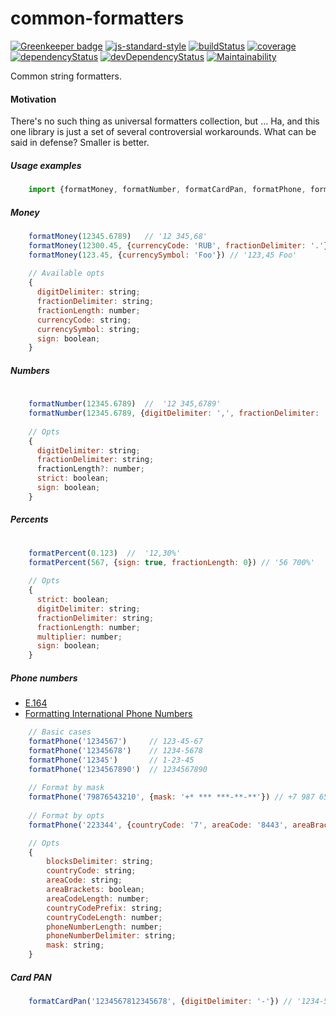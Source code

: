 # common-formatters

[![Greenkeeper badge](https://badges.greenkeeper.io/qiwi/common-formatters.svg)](https://greenkeeper.io/)
[![js-standard-style](https://img.shields.io/badge/code%20style-standard-brightgreen.svg)](http://standardjs.com)
[![buildStatus](https://img.shields.io/travis/qiwi/common-formatters.svg?maxAge=3600&branch=master)](https://travis-ci.org/qiwi/common-formatters)
[![coverage](https://img.shields.io/coveralls/qiwi/common-formatters.svg?maxAge=3600)](https://coveralls.io/github/qiwi/common-formatters)
[![dependencyStatus](https://img.shields.io/david/qiwi/common-formatters.svg?maxAge=3600)](https://david-dm.org/qiwi/common-formatters)
[![devDependencyStatus](https://img.shields.io/david/dev/qiwi/common-formatters.svg?maxAge=3600)](https://david-dm.org/qiwi/common-formatters)
[![Maintainability](https://api.codeclimate.com/v1/badges/aa149c9058728b89a577/maintainability)](https://codeclimate.com/github/qiwi/common-formatters/maintainability)

Common string formatters.

#### Motivation
There's no such thing as universal formatters collection, but ... Ha, and this one library is just a set of several controversial workarounds. 
What can be said in defense? Smaller is better.

##### Usage examples
```javascript
    import {formatMoney, formatNumber, formatCardPan, formatPhone, formatPercent} from '@qiwi/common-formatters'
```

##### Money
```javascript
    formatMoney(12345.6789)   // '12 345,68'
    formatMoney(12300.45, {currencyCode: 'RUB', fractionDelimiter: '.'}) // '12 300.45 ₽'
    formatMoney(123.45, {currencySymbol: 'Foo'}) // '123,45 Foo'
    
    // Available opts
    {
      digitDelimiter: string;
      fractionDelimiter: string;
      fractionLength: number;
      currencyCode: string;
      currencySymbol: string;
      sign: boolean;
    }
```

##### Numbers
```javascript
        
    formatNumber(12345.6789)  //  '12 345,6789'
    formatNumber(12345.6789, {digitDelimiter: ',', fractionDelimiter: '.'}) // '12,345.6789'
    
    // Opts
    {
      digitDelimiter: string;
      fractionDelimiter: string;
      fractionLength?: number;
      strict: boolean;
      sign: boolean;
    }
```

##### Percents
```javascript
        
    formatPercent(0.123)  //  '12,30%'
    formatPercent(567, {sign: true, fractionLength: 0}) // '56 700%'
    
    // Opts
    {
      strict: boolean;
      digitDelimiter: string;
      fractionDelimiter: string;
      fractionLength: number;
      multiplier: number;
      sign: boolean;
    }
```

##### Phone numbers
* [E.164](https://en.wikipedia.org/wiki/E.164)
* [Formatting International Phone Numbers](https://support.twilio.com/hc/en-us/articles/223183008-Formatting-International-Phone-Numbers)
```javascript
    // Basic cases
    formatPhone('1234567')     // 123-45-67
    formatPhone('12345678')    // 1234-5678
    formatPhone('12345')       // 1-23-45
    formatPhone('1234567890')  // 1234567890
    
    // Format by mask
    formatPhone('79876543210', {mask: '+* *** ***-**-**'}) // +7 987 654-32-10
    
    // Format by opts
    formatPhone('223344', {countryCode: '7', areaCode: '8443', areaBrackets: true, phoneNumberDelimiter: '_'}) // +7 (8443) 22_33_44

    // Opts
    {
        blocksDelimiter: string;
        countryCode: string;
        areaCode: string;
        areaBrackets: boolean;
        areaCodeLength: number;
        countryCodePrefix: string;
        countryCodeLength: number;
        phoneNumberLength: number;
        phoneNumberDelimiter: string;
        mask: string;
    }
```

##### Card PAN
```javascript
    formatCardPan('1234567812345678', {digitDelimiter: '-'}) // '1234-5678-1234-5678'
```
